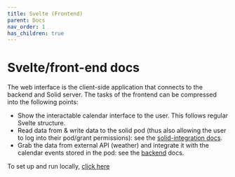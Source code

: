 ```yaml
---
title: Svelte (Frontend)
parent: Docs
nav_order: 1
has_children: true
---
```


# Svelte/front-end docs

The web interface is the client-side application that connects to the backend and Solid server. The tasks of the frontend can be compressed into the following points:
- Show the interactable calendar interface to the user. This follows regular Svelte structure.
- Read data from & write data to the solid pod (thus also allowing the user to log into their pod/grant permissions): see the [solid-integration docs](solid-integration).
- Grab the data from external API (weather) and integrate it with the calendar events stored in the pod: see the [backend](../backend) docs.

To set up and run locally, [click here](setup-and-run)

